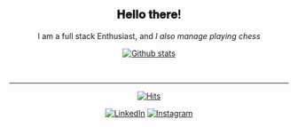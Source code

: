 <div align="center">
  <h2> 𝐇𝐞𝐥𝐥𝐨 𝐭𝐡𝐞𝐫𝐞!</h2>
  <p>I am a full stack Enthusiast, and <i>I also manage playing chess</i></p>
</div>

<div align="center">

  [![Github stats](https://github-readme-stats.vercel.app/api?username=riyasavant&count_private=true&show_icons=true)](https://github.com/anuraghazra/github-readme-stats)

  </br>

  ---
  [![Hits](https://hits.seeyoufarm.com/api/count/incr/badge.svg?url=https%3A%2F%2Fgithub.com%2Friyasavant&count_bg=%2379C83D&title_bg=%23555555&icon=&icon_color=%23E7E7E7&title=hits&edge_flat=false)](https://hits.seeyoufarm.com)
  <br>

  <a href="https://www.linkedin.com/in/riya-savant" target="_blank"><img src="https://img.shields.io/badge/LinkedIn-%230077B5.svg?&style=flat-square&logo=linkedin&logoColor=white"   alt="LinkedIn"></a>
  <a href="https://www.instagram.com/riyasavant" target="_blank"><img src="https://img.shields.io/badge/Instagram-%23E4405F.svg?&style=flat-square&logo=instagram&logoColor=white"  alt="Instagram"></a>
</div>
